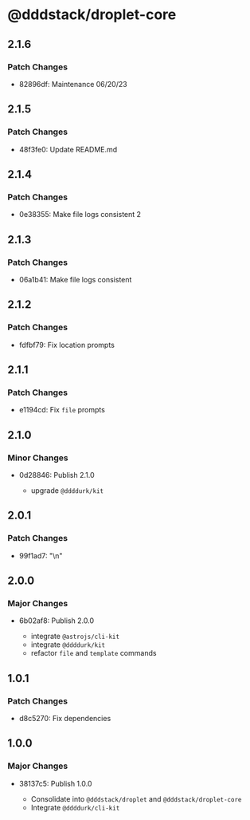 # @dddstack/droplet-core

## 2.1.6

### Patch Changes

- 82896df: Maintenance 06/20/23

## 2.1.5

### Patch Changes

- 48f3fe0: Update README.md

## 2.1.4

### Patch Changes

- 0e38355: Make file logs consistent 2

## 2.1.3

### Patch Changes

- 06a1b41: Make file logs consistent

## 2.1.2

### Patch Changes

- fdfbf79: Fix location prompts

## 2.1.1

### Patch Changes

- e1194cd: Fix `file` prompts

## 2.1.0

### Minor Changes

- 0d28846: Publish 2.1.0

  - upgrade `@ddddurk/kit`

## 2.0.1

### Patch Changes

- 99f1ad7: "\n"

## 2.0.0

### Major Changes

- 6b02af8: Publish 2.0.0

  - integrate `@astrojs/cli-kit`
  - integrate `@ddddurk/kit`
  - refactor `file` and `template` commands

## 1.0.1

### Patch Changes

- d8c5270: Fix dependencies

## 1.0.0

### Major Changes

- 38137c5: Publish 1.0.0

  - Consolidate into `@dddstack/droplet` and `@dddstack/droplet-core`
  - Integrate `@ddddurk/cli-kit`
